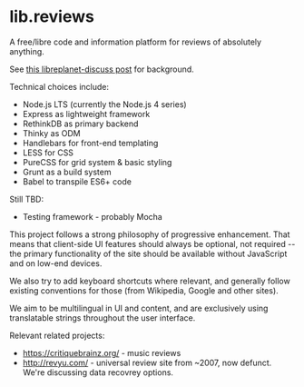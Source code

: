 # lib.reviews

A free/libre code and information platform for reviews of absolutely anything.

See [this libreplanet-discuss post](https://lists.gnu.org/archive/html/libreplanet-discuss/2016-05/msg00093.html) for background.

Technical choices include:

- Node.js LTS (currently the Node.js 4 series)
- Express as lightweight framework
- RethinkDB as primary backend
- Thinky as ODM
- Handlebars for front-end templating
- LESS for CSS
- PureCSS for grid system & basic styling
- Grunt as a build system
- Babel to transpile ES6+ code

Still TBD:
- Testing framework - probably Mocha

This project follows a strong philosophy of progressive enhancement. That means that client-side UI features should always be optional, not required -- the primary functionality of the site should be available without JavaScript and on low-end devices.

We also try to add keyboard shortcuts where relevant, and generally follow existing conventions for those (from Wikipedia, Google and other sites).

We aim to be multilingual in UI and content, and are exclusively using translatable strings throughout the user interface.

Relevant related projects:

- https://critiquebrainz.org/ - music reviews
- http://revyu.com/ - universal review site from ~2007, now defunct. We're
  discussing data recovrey options.